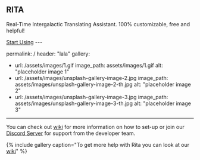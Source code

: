 <link rel="stylesheet" href="nicepage.css" media="screen">
<link rel="stylesheet" href="Page-1.css" media="screen">
    <script class="u-script" type="text/javascript" src="jquery-1.9.1.min.js" defer=""></script>
    <script class="u-script" type="text/javascript" src="nicepage.js" defer=""></script>
<div class="u-black u-menu-overlay u-opacity u-opacity-70"></div>
    <section class="u-align-left u-clearfix u-image u-shading u-section-1" src="https://www.10wallpaper.com/wallpaper/2560x1600/1703/Deep_space-2017_High_Quality_Wallpaper_2560x1600.jpg" data-image-width="2560" data-image-height="1600" id="sec-b813">
      <div class="u-clearfix u-sheet u-valign-middle u-sheet-1">
        <h1 class="u-text u-text-default u-title u-text-1">RITA</h1>
        <p class="u-large-text u-text u-text-default u-text-variant u-text-2">Real-Time Intergalactic Translating Assistant. 100% customizable, free and helpful!</p>
        <a href="quick-start-guide/" class="u-btn u-button-style u-white u-btn-1">Start Using</a>
---

permalink: /
header: "lala"
gallery:
  - url: /assets/images/1.gif
    image_path: assets/images/1.gif
    alt: "placeholder image 1"
  - url: /assets/images/unsplash-gallery-image-2.jpg
    image_path: assets/images/unsplash-gallery-image-2-th.jpg
    alt: "placeholder image 2"
  - url: /assets/images/unsplash-gallery-image-3.jpg
    image_path: assets/images/unsplash-gallery-image-3-th.jpg
    alt: "placeholder image 3"
---

You can check out [wiki](/wiki/) for more information on how to set-up or join our [Discord Server](https://invite.gg/ritabot) for support from the developer team.

{% include gallery caption="To get more help with Rita you can look at our [wiki](https://ritabot.org/wiki/)" %}
